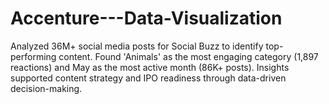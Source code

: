 # Accenture---Data-Visualization
Analyzed 36M+ social media posts for Social Buzz to identify top-performing content. Found 'Animals' as the most engaging category (1,897 reactions) and May as the most active month (86K+ posts). Insights supported content strategy and IPO readiness through data-driven decision-making.
